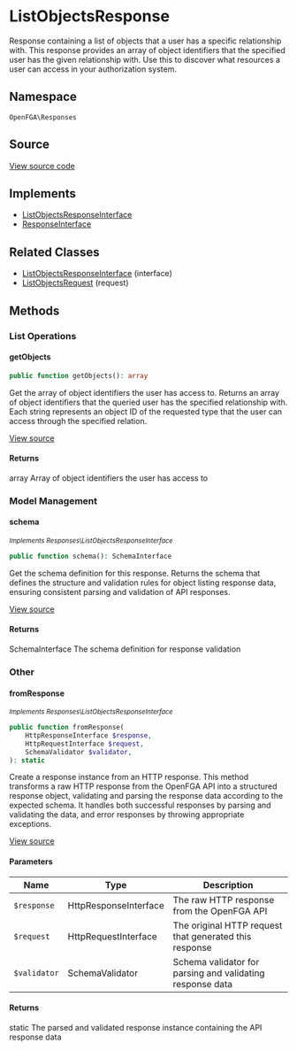 # ListObjectsResponse

Response containing a list of objects that a user has a specific relationship with. This response provides an array of object identifiers that the specified user has the given relationship with. Use this to discover what resources a user can access in your authorization system.

## Namespace
`OpenFGA\Responses`

## Source
[View source code](https://github.com/evansims/openfga-php/blob/main/src/Responses/ListObjectsResponse.php)

## Implements
* [ListObjectsResponseInterface](ListObjectsResponseInterface.md)
* [ResponseInterface](ResponseInterface.md)

## Related Classes
* [ListObjectsResponseInterface](Responses/ListObjectsResponseInterface.md) (interface)
* [ListObjectsRequest](Requests/ListObjectsRequest.md) (request)



## Methods

                                                                        
### List Operations
#### getObjects


```php
public function getObjects(): array
```

Get the array of object identifiers the user has access to. Returns an array of object identifiers that the queried user has the specified relationship with. Each string represents an object ID of the requested type that the user can access through the specified relation.

[View source](https://github.com/evansims/openfga-php/blob/main/src/Responses/ListObjectsResponse.php#L87)


#### Returns
array
 Array of object identifiers the user has access to

### Model Management
#### schema

*<small>Implements Responses\ListObjectsResponseInterface</small>*  

```php
public function schema(): SchemaInterface
```

Get the schema definition for this response. Returns the schema that defines the structure and validation rules for object listing response data, ensuring consistent parsing and validation of API responses.

[View source](https://github.com/evansims/openfga-php/blob/main/src/Responses/ListObjectsResponseInterface.php#L33)


#### Returns
SchemaInterface
 The schema definition for response validation

### Other
#### fromResponse

*<small>Implements Responses\ListObjectsResponseInterface</small>*  

```php
public function fromResponse(
    HttpResponseInterface $response,
    HttpRequestInterface $request,
    SchemaValidator $validator,
): static
```

Create a response instance from an HTTP response. This method transforms a raw HTTP response from the OpenFGA API into a structured response object, validating and parsing the response data according to the expected schema. It handles both successful responses by parsing and validating the data, and error responses by throwing appropriate exceptions.

[View source](https://github.com/evansims/openfga-php/blob/main/src/Responses/ResponseInterface.php#L44)

#### Parameters
| Name | Type | Description |
|------|------|-------------|
| `$response` | HttpResponseInterface | The raw HTTP response from the OpenFGA API |
| `$request` | HttpRequestInterface | The original HTTP request that generated this response |
| `$validator` | SchemaValidator | Schema validator for parsing and validating response data |

#### Returns
static
 The parsed and validated response instance containing the API response data

